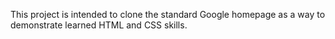 This project is intended to clone the standard Google homepage as a way to demonstrate learned HTML and CSS skills. 
